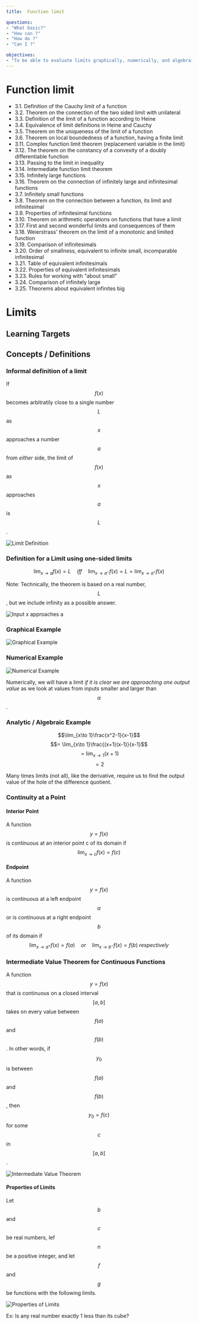 ```yaml
---
title:  Function limit

questions:
- "What basic?"
- "How can ?"
- "How do ?"
- "Can I ?"

objectives:
- "To be able to evaluate limits graphically, numerically, and algebraically."
---
```

# Function limit
 

- 3.1. Definition of the Cauchy limit of a function
- 3.2. Theorem on the connection of the two sided limit with unilateral
- 3.3. Definition of the limit of a function according to Heine
- 3.4. Equivalence of limit definitions in Heine and Cauchy
- 3.5. Theorem on the uniqueness of the limit of a function
- 3.6. Theorem on local boundedness of a function, having a finite limit
- 3.11. Complex function limit theorem (replacement variable in the limit)
- 3.12. The theorem on the constancy of a convexity of a doubly differentiable function
- 3.13. Passing to the limit in inequality 
- 3.14. Intermediate function limit theorem
- 3.15. Infinitely large functions
- 3.16. Theorem on the connection of infinitely large and infinitesimal functions
- 3.7. Infinitely small functions
- 3.8. Theorem on the connection between a function, its limit and infinitesimal
- 3.9. Properties of infinitesimal functions
- 3.10. Theorem on arithmetic operations on functions that have a limit
- 3.17. First and second wonderful limits and consequences of them
- 3.18. Weierstrass' theorem on the limit of a monotonic and limited function
- 3.19. Comparison of infinitesimals
- 3.20. Order of smallness, equivalent to infinite small, incomparable infinitesimal
- 3.21. Table of equivalent infinitesimals
- 3.22. Properties of equivalent infinitesimals
- 3.23. Rules for working with "about small"
- 3.24. Comparison of infinitely large
- 3.25. Theorems about equivalent infinites big


# Limits

## Learning Targets



## Concepts / Definitions

### Informal definition of a limit
If $$f(x)$$ becomes arbitratily close to a single number $$L$$ as $$x$$ approaches a number $$a$$ from _either_ side, the limit of $$f(x)$$ as $$x$$ approaches $$a$$ is $$L$$.

![Limit Definition](../assets/calculus/2-0-limits_1.png)

### Definition for a Limit using one-sided limits
$$\lim_{x\to a} f(x) = L\quad iff\quad \lim_{x\to a^-} f(x) = L = \lim_{x \to a^+} f(x)$$

Note: Technically, the theorem is based on a real number, $$L$$, but we include infinity as a possible answer.

![Input x approaches a](../assets/calculus/2-0-limits_2.jpg)


### Graphical Example
![Graphical Example](../assets/calculus/2-0-limits_3.png)

### Numerical Example
![Numerical Example](../assets/calculus/2-0-limits_4.jpg )

Numerically, we will have a limit _if it is clear we are approaching one output value_ as we look at values from inputs smaller and larger than $$\alpha$$.

### Analytic / Algebraic Example
$$\lim_{x\to 1}\frac{x^2-1}{x-1}$$
$$= \lim_{x\to 1}\frac{(x+1)(x-1)}{x-1}$$
$$= \lim_{x\to 1}(x+1)$$
$$= 2$$

Many times limits (not all), like the derivative, require us to find the output value of the hole of the difference quotient.

### Continuity at a Point

#### Interior Point
A function $$y = f(x)$$ is continuous at an interior point c of its domain if
$$\lim_{x\to c} f(x) = f(c)$$

#### Endpoint
A function $$y = f(x)$$ is continuous at a left endpoint $$\alpha$$ or is continuous at a right endpoint $$b$$ of its domain if
$$\lim_{x\to a^+} f(x) = f(a)\quad or\quad \lim_{x\to b^-} f(x) = f(b)\ respectively$$

### Intermediate Value Theorem for Continuous Functions

A function $$y = f(x)$$ that is continuous on a closed interval $$[a, b]$$ takes on every value between $$f(a)$$ and $$f(b)$$. In other words, if $$y_0$$ is between $$f(a)$$ and $$f(b)$$, then $$y_0 = f(c)$$ for some $$c$$ in $$[a, b]$$.

![Intermediate Value Theorem](../assets/calculus/2-0-limits_5.jpg)

#### Properties of Limits
Let $$b$$ and $$c$$ be real numbers, lef $$n$$ be a positive integer, and let $$f$$ and $$g$$ be functions with the following limits.

![Properties of Limits](../assets/calculus/2-0-limits_6.png)

Ex: Is any real number exactly 1 less than its cube?
